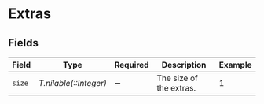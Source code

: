# Extras


## Fields

| Field                   | Type                    | Required                | Description             | Example                 |
| ----------------------- | ----------------------- | ----------------------- | ----------------------- | ----------------------- |
| `size`                  | *T.nilable(::Integer)*  | :heavy_minus_sign:      | The size of the extras. | 1                       |